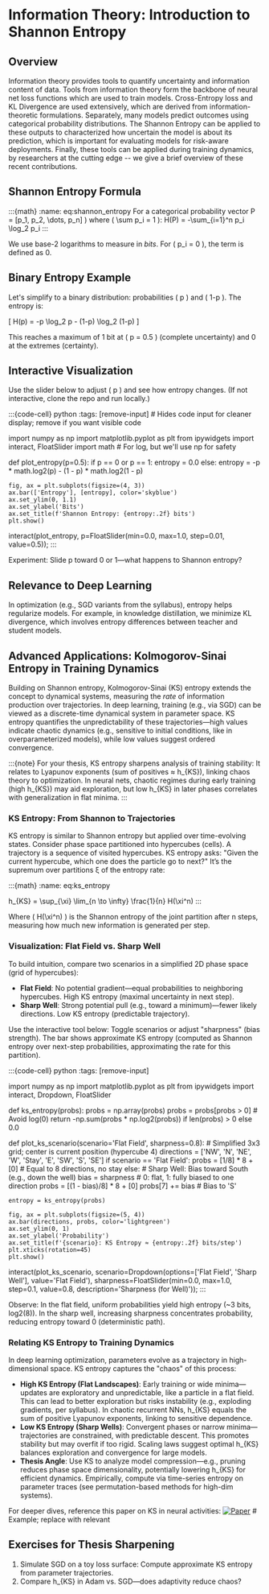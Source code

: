 # Information Theory: Introduction to Shannon Entropy

## Overview
Information theory provides tools to quantify uncertainty and information content of data. Tools from information theory form the backbone of neural net loss functions which are used to train models. Cross-Entropy loss and KL Divergence are used extensively, which are derived from information-theoretic formulations. Separately, many models predict outcomes using categorical probability distributions. The Shannon Entropy can be applied to these outputs to characterized how uncertain the model is about its prediction, which is important for evaluating models for risk-aware deployments. Finally, these tools can be applied during training dynamics, by researchers at the cutting edge -- we give a brief overview of these recent contributions.

## Shannon Entropy Formula

:::{math}
:name: eq:shannon_entropy
For a categorical probability vector P = [p_1, p_2, \dots, p_n] \) where \( \sum p_i = 1 \):
H(P) = -\sum_{i=1}^n p_i \log_2 p_i
:::

We use base-2 logarithms to measure in *bits*. For \( p_i = 0 \), the term is defined as 0.

## Binary Entropy Example
Let's simplify to a binary distribution: probabilities \( p \) and \( 1-p \). The entropy is:

\[ H(p) = -p \log_2 p - (1-p) \log_2 (1-p) \]

This reaches a maximum of 1 bit at \( p = 0.5 \) (complete uncertainty) and 0 at the extremes (certainty).

## Interactive Visualization
Use the slider below to adjust \( p \) and see how entropy changes. (If not interactive, clone the repo and run locally.)

:::{code-cell} python
:tags: [remove-input]  # Hides code input for cleaner display; remove if you want visible code

import numpy as np
import matplotlib.pyplot as plt
from ipywidgets import interact, FloatSlider
import math  # For log, but we'll use np for safety

def plot_entropy(p=0.5):
    if p == 0 or p == 1:
        entropy = 0.0
    else:
        entropy = -p * math.log2(p) - (1 - p) * math.log2(1 - p)
    
    fig, ax = plt.subplots(figsize=(4, 3))
    ax.bar(['Entropy'], [entropy], color='skyblue')
    ax.set_ylim(0, 1.1)
    ax.set_ylabel('Bits')
    ax.set_title(f'Shannon Entropy: {entropy:.2f} bits')
    plt.show()

interact(plot_entropy, p=FloatSlider(min=0.0, max=1.0, step=0.01, value=0.5));
:::

Experiment: Slide p toward 0 or 1—what happens to Shannon entropy?

## Relevance to Deep Learning
In optimization (e.g., SGD variants from the syllabus), entropy helps regularize models. For example, in knowledge distillation, we minimize KL divergence, which involves entropy differences between teacher and student models.

## Advanced Applications: Kolmogorov-Sinai Entropy in Training Dynamics

Building on Shannon entropy, Kolmogorov-Sinai (KS) entropy extends the concept to dynamical systems, measuring the *rate* of information production over trajectories. In deep learning, training (e.g., via SGD) can be viewed as a discrete-time dynamical system in parameter space. KS entropy quantifies the unpredictability of these trajectories—high values indicate chaotic dynamics (e.g., sensitive to initial conditions, like in overparameterized models), while low values suggest ordered convergence.

:::{note}
For your thesis, KS entropy sharpens analysis of training stability: It relates to Lyapunov exponents (sum of positives ≈ h_{KS}), linking chaos theory to optimization. In neural nets, chaotic regimes during early training (high h_{KS}) may aid exploration, but low h_{KS} in later phases correlates with generalization in flat minima.
:::

### KS Entropy: From Shannon to Trajectories
KS entropy is similar to Shannon entropy but applied over time-evolving states. Consider phase space partitioned into hypercubes (cells). A trajectory is a sequence of visited hypercubes. KS entropy asks: "Given the current hypercube, which one does the particle go to next?" It’s the supremum over partitions ξ of the entropy rate:

:::{math}
:name: eq:ks_entropy

h_{KS} = \sup_{\xi} \lim_{n \to \infty} \frac{1}{n} H(\xi^n)
:::

Where \( H(\xi^n) \) is the Shannon entropy of the joint partition after n steps, measuring how much new information is generated per step.

### Visualization: Flat Field vs. Sharp Well
To build intuition, compare two scenarios in a simplified 2D phase space (grid of hypercubes):
- **Flat Field**: No potential gradient—equal probabilities to neighboring hypercubes. High KS entropy (maximal uncertainty in next step).
- **Sharp Well**: Strong potential pull (e.g., toward a minimum)—fewer likely directions. Low KS entropy (predictable trajectory).

Use the interactive tool below: Toggle scenarios or adjust "sharpness" (bias strength). The bar shows approximate KS entropy (computed as Shannon entropy over next-step probabilities, approximating the rate for this partition).

:::{code-cell} python
:tags: [remove-input]

import numpy as np
import matplotlib.pyplot as plt
from ipywidgets import interact, Dropdown, FloatSlider

def ks_entropy(probs):
    probs = np.array(probs)
    probs = probs[probs > 0]  # Avoid log(0)
    return -np.sum(probs * np.log2(probs)) if len(probs) > 0 else 0.0

def plot_ks_scenario(scenario='Flat Field', sharpness=0.8):
    # Simplified 3x3 grid; center is current position (hypercube 4)
    directions = ['NW', 'N', 'NE', 'W', 'Stay', 'E', 'SW', 'S', 'SE']
    if scenario == 'Flat Field':
        probs = [1/8] * 8 + [0]  # Equal to 8 directions, no stay
    else:  # Sharp Well: Bias toward South (e.g., down the well)
        bias = sharpness  # 0: flat, 1: fully biased to one direction
        probs = [(1 - bias)/8] * 8 + [0]
        probs[7] += bias  # Bias to 'S'
    
    entropy = ks_entropy(probs)
    
    fig, ax = plt.subplots(figsize=(5, 4))
    ax.bar(directions, probs, color='lightgreen')
    ax.set_ylim(0, 1)
    ax.set_ylabel('Probability')
    ax.set_title(f'{scenario}: KS Entropy ≈ {entropy:.2f} bits/step')
    plt.xticks(rotation=45)
    plt.show()

interact(plot_ks_scenario, 
         scenario=Dropdown(options=['Flat Field', 'Sharp Well'], value='Flat Field'),
         sharpness=FloatSlider(min=0.0, max=1.0, step=0.1, value=0.8, description='Sharpness (for Well)'));
:::

Observe: In the flat field, uniform probabilities yield high entropy (~3 bits, log2(8)). In the sharp well, increasing sharpness concentrates probability, reducing entropy toward 0 (deterministic path).

### Relating KS Entropy to Training Dynamics
In deep learning optimization, parameters evolve as a trajectory in high-dimensional space. KS entropy captures the "chaos" of this process:
- **High KS Entropy (Flat Landscapes)**: Early training or wide minima—updates are exploratory and unpredictable, like a particle in a flat field. This can lead to better exploration but risks instability (e.g., exploding gradients, per syllabus). In chaotic recurrent NNs, h_{KS} equals the sum of positive Lyapunov exponents, linking to sensitive dependence.
- **Low KS Entropy (Sharp Wells)**: Convergent phases or narrow minima—trajectories are constrained, with predictable descent. This promotes stability but may overfit if too rigid. Scaling laws suggest optimal h_{KS} balances exploration and convergence for large models.
- **Thesis Angle**: Use KS to analyze model compression—e.g., pruning reduces phase space dimensionality, potentially lowering h_{KS} for efficient dynamics. Empirically, compute via time-series entropy on parameter traces (see permutation-based methods for high-dim systems).

For deeper dives, reference this paper on KS in neural activities:
[![Paper](arxiv.png)](https://arxiv.org/abs/2006.02427)  # Example; replace with relevant

## Exercises for Thesis Sharpening
1. Simulate SGD on a toy loss surface: Compute approximate KS entropy from parameter trajectories.
2. Compare h_{KS} in Adam vs. SGD—does adaptivity reduce chaos?